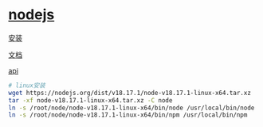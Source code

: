 # [nodejs](https://nodejs.org/en)

[安装](https://nodejs.org/en/download)

[文档](https://nodejs.org/en/docs)

[api](https://nodejs.org/api/)

```bash
# linux安装
wget https://nodejs.org/dist/v18.17.1/node-v18.17.1-linux-x64.tar.xz
tar -xf node-v18.17.1-linux-x64.tar.xz -C node
ln -s /root/node/node-v18.17.1-linux-x64/bin/node /usr/local/bin/node
ln -s /root/node/node-v18.17.1-linux-x64/bin/npm /usr/local/bin/npm
```
